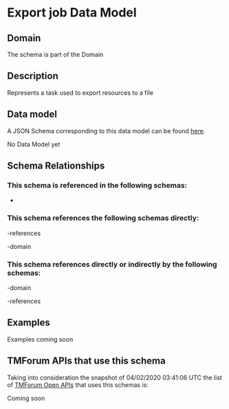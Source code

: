 # Export job Data Model

## Domain

The  schema is part of the  Domain

## Description

Represents a task used to export resources to a file

## Data model

A JSON Schema corresponding to this data model can be found
[here](https://github.com/tmforum-rand/schemas/blob/candidates/Common/ExportJob.schema.json).

No Data Model yet

## Schema Relationships

### This schema is referenced in the following schemas:

-

### This schema references the following schemas directly:

-references

-domain

### This schema references directly or indirectly by the following schemas:

-domain

-references



## Examples

Examples coming soon

## TMForum APIs that use this schema

Taking into consideration the snapshot of 04/02/2020 03:41:06 UTC the list of [TMForum Open APIs](https://www.tmforum.org/open-apis/) that uses this schemas is:

Coming soon